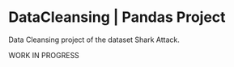 # DataCleansing | Pandas Project
Data Cleansing project of the dataset Shark Attack.

WORK IN PROGRESS
 
